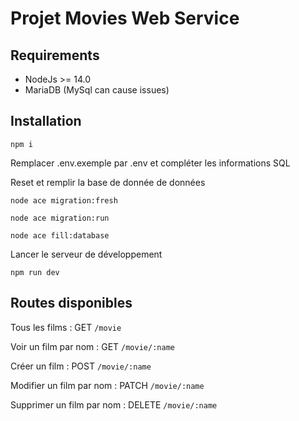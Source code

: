# Projet Movies Web Service

## Requirements

- NodeJs >= 14.0
- MariaDB (MySql can cause issues) 

## Installation
```
npm i
```
Remplacer .env.exemple par .env et compléter les informations SQL

Reset et remplir la base de donnée de données
```
node ace migration:fresh
```
```
node ace migration:run
```
```
node ace fill:database
```
Lancer le serveur de développement
```
npm run dev
```

## Routes disponibles

Tous les films : GET ```/movie ```

Voir un film par nom : GET ```/movie/:name ```

Créer un film : POST ```/movie/:name ```

Modifier un film par nom : PATCH ```/movie/:name```

Supprimer un film par nom : DELETE ```/movie/:name```

